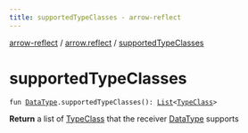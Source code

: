```yaml
---
title: supportedTypeClasses - arrow-reflect
---
```


[arrow-reflect](../index.html) / [arrow.reflect](index.html) / [supportedTypeClasses](./supported-type-classes.html)

# supportedTypeClasses

`fun `[`DataType`](-data-type/index.html)`.supportedTypeClasses(): `[`List`](https://kotlinlang.org/api/latest/jvm/stdlib/kotlin.collections/-list/index.html)`<`[`TypeClass`](-type-class/index.html)`>`

**Return**
a list of [TypeClass](-type-class/index.html) that the receiver [DataType](-data-type/index.html) supports

